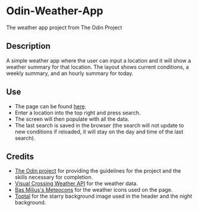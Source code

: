 # Odin-Weather-App
The weather app project from The Odin Project

## Description
A simple weather app where the user can input a location and it will show a weather summary for that location. The layout shows current conditions, a weekly summary, and an hourly summary for today.

## Use
* The page can be found [here](https://dalexfunk.github.io/Odin-Weather-App/).
* Enter a location into the top right and press search.
* The screen will then populate with all the data.
* The last search is saved in the browser (the search will not update to new conditions if reloaded, it will stay on the day and time of the last search).

## Credits
* [The Odin project](https://www.theodinproject.com) for providing the guidelines for the project and the skills necessary for completion.
* [Visual Crossing Weather API](https://www.visualcrossing.com) for the weather data.
* [Bas Milius's Meteocons](ttps://github.com/basmilius/weather-icons) for the weather icons used on the page.   
* [Toptal](https://www.toptal.com/designers/subtlepatterns/) for the starry background image used in the header and the night background.
